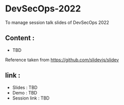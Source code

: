 # DevSecOps-2022
 To manage session talk slides of DevSecOps 2022

## Content : 
- TBD

Reference taken from https://github.com/slidevjs/slidev

## link : 
- Slides : TBD
- Demo : TBD
- Session link : TBD


